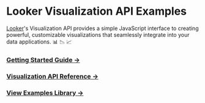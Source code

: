 # Looker Visualization API Examples

[Looker](https://looker.com/)'s Visualization API provides a simple JavaScript interface to creating powerful, customizable visualizations that seamlessly integrate into your data applications. :bar_chart: :chart_with_downwards_trend: :chart_with_upwards_trend:

### [Getting Started Guide &rarr;](docs/getting_started.md)
### [Visualization API Reference &rarr;](docs/api_reference.md)
### [View Examples Library &rarr;](examples/README.md)

